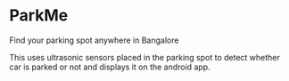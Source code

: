 # ParkMe
Find your parking spot anywhere in Bangalore 

This uses ultrasonic sensors placed in the parking spot to detect whether car is parked or not and displays it on the 
android app.
